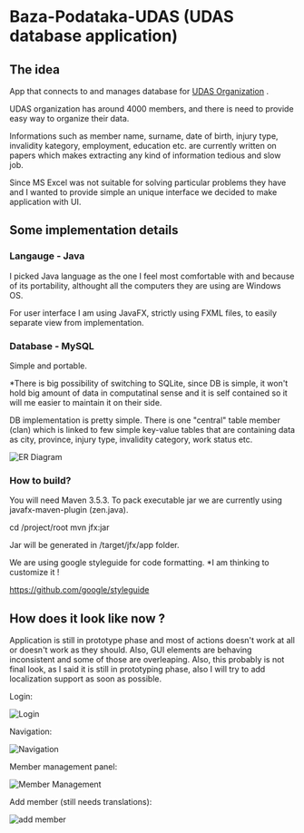 # Baza-Podataka-UDAS (UDAS database application)

## The idea

App that connects to and manages database for [UDAS Organization](https://en.wikipedia.org/wiki/The_Organization_of_Amputees_UDAS_Republike_Srpske) .

UDAS organization has around 4000 members, and there is need to provide easy way to organize their data.

Informations such as member name, surname, date of birth, injury type, invalidity kategory, employment, education etc. 
are currently written on papers which makes extracting any kind of information tedious and slow job.

Since MS Excel was not suitable for solving particular problems they have and I wanted to provide simple an unique interface
we decided to make application with UI. 

## Some implementation details

### Langauge - Java

I picked Java language as the one I feel most comfortable with and because of its portability, althought all the computers 
they are using are Windows OS.

For user interface I am using JavaFX, strictly using FXML files, to easily separate view from implementation.

### Database - MySQL

Simple and portable. 

*There is big possibility of switching to SQLite, since DB is simple, it won't hold big amount of data in computatinal sense
and it is self contained so it will me easier to maintain it on their side.

DB implementation is pretty simple. There is one "central" table member (clan) which is linked to few simple key-value tables 
that are containing data as city, province, injury type, invalidity category, work status etc. 

![ER Diagram](https://i.imgur.com/nNNRNdw.png "ER Diagram")

### How to build?

You will need Maven 3.5.3. To pack executable jar we are currently using javafx-maven-plugin (zen.java). 

cd /project/root
mvn jfx:jar

Jar will be generated in /target/jfx/app folder.

We are using google styleguide for code formatting. *I am thinking to customize it !

https://github.com/google/styleguide

## How does it look like now ?

Application is still in prototype phase and most of actions doesn't work at all or doesn't work as they should.
Also, GUI elements are behaving inconsistent and some of those are overleaping. Also, this probably is not final look,
as I said it is still in prototyping phase, also I will try to add localization support as soon as possible.

Login:

![Login](https://i.imgur.com/45ochmn.png "Login")

Navigation:

![Navigation](https://i.imgur.com/TxTYVuZ.png "Navigation")

Member management panel:

![Member Management](https://i.imgur.com/4ZTTNvI.png "Member management")

Add member (still needs translations):

![add member](https://i.imgur.com/6UZWRzC.png "Add member")
